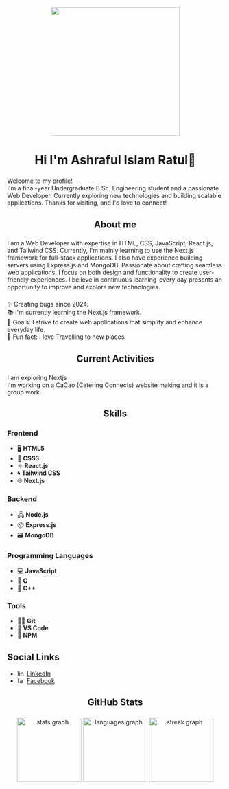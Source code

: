 <div align="center">
  <img height="300" src="https://i.ibb.co.com/XkDNBcRD/Black-And-Grey-Professional-Technology-Linked-In-Banner-1.png"  />
</div>

###

<h1 align="center">Hi I'm Ashraful Islam Ratul👋</h1>

###

<p align="left">Welcome to my profile!  <br>I'm a final-year Undergraduate B.Sc. Engineering student and a passionate Web Developer. Currently exploring new technologies and building scalable applications. Thanks for visiting, and I'd love to connect!</p>

###

<h2 align="center">About me</h2>

###

<p align="left">I am a Web Developer with expertise in HTML, CSS, JavaScript, React.js, and Tailwind CSS. Currently, I'm mainly learning to use the Next.js framework for full-stack applications. I also have experience building servers using Express.js and MongoDB. Passionate about crafting seamless web applications, I focus on both design and functionality to create user-friendly experiences. I believe in continuous learning-every day presents an opportunity to improve and explore new technologies.</p>

###

<p align="left">✨ Creating bugs since 2024.<br>📚 I'm currently learning the Next.js framework.<br>🎯 Goals: I strive to create web applications that simplify and enhance everyday life.<br>🎲 Fun fact: I love Travelling to new places.</p>

###

<h2 align="center">Current Activities</h2>

###

<p align="left">I am exploring Nextjs<br>I'm working on a CaCao (Catering Connects) website making and it is a group work.</p>

###

<h2 align="center">Skills</h2>

###

<div align="left">
  <h3>Frontend</h3>
  <ul>
    <li>🖥️ <strong>HTML5</strong></li>
    <li>🎨 <strong>CSS3</strong></li>
    <li>⚛️ <strong>React.js</strong></li>
    <li>🌀 <strong>Tailwind CSS</strong></li>
    <li>🌐 <strong>Next.js</strong></li>
  </ul>

  <h3>Backend</h3>
  <ul>
    <li>🖧 <strong>Node.js</strong></li>
    <li>📦 <strong>Express.js</strong></li>
    <li>🗃️ <strong>MongoDB</strong></li>
  </ul>

  <h3>Programming Languages</h3>
  <ul>
    <li>💻 <strong>JavaScript</strong></li>
    <li>🔢 <strong>C</strong></li>
    <li>🔣 <strong>C++</strong></li>
  </ul>

  <h3>Tools</h3>
  <ul>
    <li>🧑‍💻 <strong>Git</strong></li>
    <li>📱 <strong>VS Code</strong></li>
    <li>🌱 <strong>NPM</strong></li>
  </ul>

  <h2>Social Links</h2>
  <ul>
    <li><img src="https://raw.githubusercontent.com/maurodesouza/profile-readme-generator/master/src/assets/icons/social/linkedin/default.svg" width="18" height="14" alt="linkedin logo" /> <a href="https://www.linkedin.com/in/ashraful-islam-ratul/" target="_blank">LinkedIn</a></li>
    <li><img src="https://raw.githubusercontent.com/maurodesouza/profile-readme-generator/master/src/assets/icons/social/facebook/default.svg" width="18" height="14" alt="facebook logo" /> <a href="https://www.facebook.com/share/19n28FG9HV/" target="_blank">Facebook</a></li>
  </ul>
</div>

###

<h2 align="center">GitHub Stats</h2>

###

<div align="center">
  <img src="https://github-readme-stats.vercel.app/api?username=mdashraful24&hide_title=false&hide_rank=false&show_icons=true&include_all_commits=true&count_private=true&disable_animations=false&theme=dracula&locale=en&hide_border=false&order=1" height="150" alt="stats graph"  />
  <img src="https://github-readme-stats.vercel.app/api/top-langs?username=mdashraful24&locale=en&hide_title=false&layout=compact&card_width=320&langs_count=5&theme=dracula&hide_border=false&order=2" height="150" alt="languages graph"  />
  <img src="https://streak-stats.demolab.com?user=mdashraful24&locale=en&mode=daily&theme=dracula&hide_border=false&border_radius=5&order=3" height="150" alt="streak graph"  />
</div>

###
